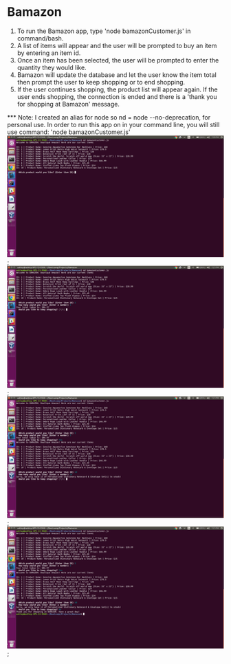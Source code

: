 # Bamazon



1. To run the Bamazon app, type 'node bamazonCustomer.js' in command/bash.
2. A list of items will appear and the user will be prompted to buy an item by entering an item id. 
3. Once an item has been selected, the user will be prompted to enter the quantity they would like. 
4. Bamazon will update the database and let the user know the item total then prompt the user to keep shopping or to end shopping. 
5. If the user continues shopping, the product list will appear again. If the user ends shopping, the connection is ended and there is a 'thank you for shopping at Bamazon' message. 

*** Note: I created an alias for node so nd = node --no-deprecation, for personal use. In order to run this app on in your command line, you will still use command: 'node bamazonCustomer.js'
![Bamazon Image 1](./images/Bamazon1.png);
![Bamazon Image 2](./images/Bamazon2.png);
![Bamazon Image 3](./images/Bamazon3.png);
![Bamazon Image 4](./images/Bamazon4.png);
